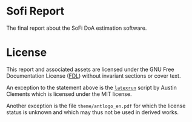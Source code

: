 Sofi Report
===========

The final report about the SoFi
DoA estimation software.

License
=======

This report and associated assets are licensed under the
GNU Free Documentation License ([FDL][www_gnu_fdl])
without invariant sections or cover text.

An exception to the statement above is the
[`latexrun`][www_latexrun] script by Austin Clements
which is licensed under the MIT license.

Another exception is the file `theme/antlogo_en.pdf`
for which the license status is unknown and which
may thus not be used in derived works.

[www_gnu_fdl]: http://www.gnu.org/licenses/fdl.html
[www_latexrun]: https://github.com/aclements/latexrun

